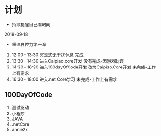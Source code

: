 # 计划

* 持续提醒自己看时间

2018-09-18

* 重温自控力第一章

1. 12:00 - 13:30 冥想式无干扰休息  完成
2. 13:30 - 14:30 进入Caipiao.core开发  没有完成-因游戏耽误
3. 14:30 - 16:30 进入100dayOfCode开发  改为Caipiao.Core开发  未完成-工作上有需求
4. 16:30 - 18:00 进入.net Core学习  未完成-工作上有需求

## 100DayOfCode

1. 测试驱动
2. 小程序
3. JAVA
4. .netCore
5. annie2x